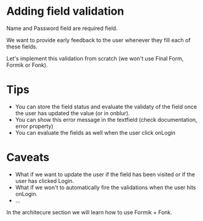 # Adding field validation

Name and Password field are required field.

We want to provide early feedback to the user whenever they fill each of these fields.

Let's implement this validation from scratch (we won't use Final Form, Formik or Fonk).

# Tips

- You can store the field status and evaluate the validaty of the field once the user has updated the value (or in onblur).
- You can show this error message in the textfield (check documentation, error property)
- You can evaluate the fields as well when the user click onLogin

# Caveats

- What if we want to update the user if the field has been visited or if the user has clicked Login.
- What if we won't to automatically fire the validations when the user hits onLogin.
- ...

In the architecure section we will learn how to use Formik + Fonk.
